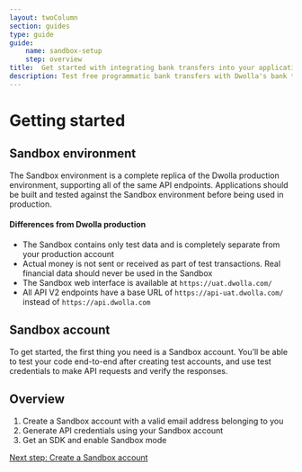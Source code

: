 ```yaml
---
layout: twoColumn
section: guides
type: guide
guide: 
    name: sandbox-setup
    step: overview
title:  Get started with integrating bank transfers into your application
description: Test free programmatic bank transfers with Dwolla's bank transfer API in our developer sandbox. 
---
```


# Getting started

## Sandbox environment

The Sandbox environment is a complete replica of the Dwolla production environment, supporting all of the same API endpoints. Applications should be built and tested against the Sandbox environment before being used in production.

#### Differences from Dwolla production

- The Sandbox contains only test data and is completely separate from your production account
- Actual money is not sent or received as part of test transactions. Real financial data should never be used in the Sandbox
- The Sandbox web interface is available at `https://uat.dwolla.com/`
- All API V2 endpoints have a base URL of `https://api-uat.dwolla.com/` instead of `https://api.dwolla.com`

## Sandbox account

To get started, the first thing you need is a Sandbox account. You’ll be able to test your code end-to-end after creating test accounts, and use test credentials to make API requests and verify the responses.

## Overview

1. Create a Sandbox account with a valid email address belonging to you
2. Generate API credentials using your Sandbox account
2. Get an SDK and enable Sandbox mode

<nav class="pager-nav">
<a href="" style="display:none;"></a>
<a href="01-create-sandbox-account.html">Next step: Create a Sandbox account</a>
</nav>
